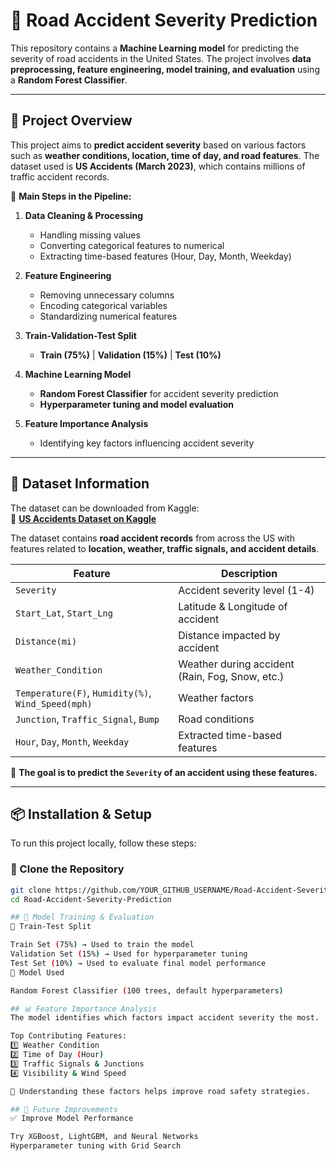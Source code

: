 # 🚗 Road Accident Severity Prediction

This repository contains a **Machine Learning model** for predicting the severity of road accidents in the United States. The project involves **data preprocessing, feature engineering, model training, and evaluation** using a **Random Forest Classifier**.

---

## 📌 Project Overview

This project aims to **predict accident severity** based on various factors such as **weather conditions, location, time of day, and road features**. The dataset used is **US Accidents (March 2023)**, which contains millions of traffic accident records.

🚀 **Main Steps in the Pipeline:**
1. **Data Cleaning & Processing**  
   - Handling missing values  
   - Converting categorical features to numerical  
   - Extracting time-based features (Hour, Day, Month, Weekday)  

2. **Feature Engineering**  
   - Removing unnecessary columns  
   - Encoding categorical variables  
   - Standardizing numerical features  

3. **Train-Validation-Test Split**  
   - **Train (75%)** | **Validation (15%)** | **Test (10%)**

4. **Machine Learning Model**  
   - **Random Forest Classifier** for accident severity prediction  
   - **Hyperparameter tuning and model evaluation**

5. **Feature Importance Analysis**  
   - Identifying key factors influencing accident severity  

---

## 📂 Dataset Information

The dataset can be downloaded from Kaggle:  
📌 **[US Accidents Dataset on Kaggle](https://www.kaggle.com/datasets/sobhanmoosavi/us-accidents)**  

The dataset contains **road accident records** from across the US with features related to **location, weather, traffic signals, and accident details**.

| Feature | Description |
|---------|------------|
| `Severity` | Accident severity level (1-4) |
| `Start_Lat`, `Start_Lng` | Latitude & Longitude of accident |
| `Distance(mi)` | Distance impacted by accident |
| `Weather_Condition` | Weather during accident (Rain, Fog, Snow, etc.) |
| `Temperature(F)`, `Humidity(%)`, `Wind_Speed(mph)` | Weather factors |
| `Junction`, `Traffic_Signal`, `Bump` | Road conditions |
| `Hour`, `Day`, `Month`, `Weekday` | Extracted time-based features |

🚀 **The goal is to predict the `Severity` of an accident using these features.**

---

## 📦 Installation & Setup

To run this project locally, follow these steps:

### **🔹  Clone the Repository**
```bash
git clone https://github.com/YOUR_GITHUB_USERNAME/Road-Accident-Severity-Prediction.git
cd Road-Accident-Severity-Prediction

## 🎯 Model Training & Evaluation
🔹 Train-Test Split

Train Set (75%) → Used to train the model
Validation Set (15%) → Used for hyperparameter tuning
Test Set (10%) → Used to evaluate final model performance
🔹 Model Used

Random Forest Classifier (100 trees, default hyperparameters)

## 📊 Feature Importance Analysis
The model identifies which factors impact accident severity the most.

Top Contributing Features:
1️⃣ Weather Condition
2️⃣ Time of Day (Hour)
3️⃣ Traffic Signals & Junctions
4️⃣ Visibility & Wind Speed

📌 Understanding these factors helps improve road safety strategies.

## 🚀 Future Improvements
✅ Improve Model Performance

Try XGBoost, LightGBM, and Neural Networks
Hyperparameter tuning with Grid Search
